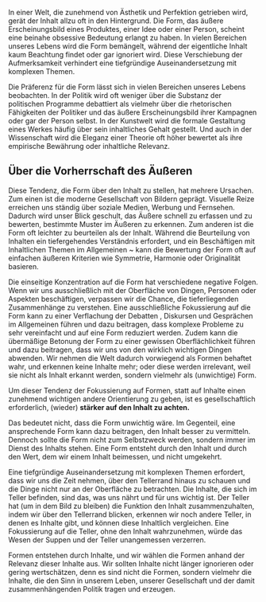 In einer Welt, die zunehmend von Ästhetik und Perfektion getrieben wird, gerät der Inhalt allzu oft in den Hintergrund. Die Form, das äußere Erscheinungsbild eines Produktes, einer Idee oder einer Person, scheint eine beinahe obsessive Bedeutung erlangt zu haben. In vielen Bereichen unseres Lebens wird die Form bemängelt, während der eigentliche Inhalt kaum Beachtung findet oder gar ignoriert wird. Diese Verschiebung der Aufmerksamkeit verhindert eine tiefgründige Auseinandersetzung mit komplexen Themen.

Die Präferenz für die Form lässt sich in vielen Bereichen unseres Lebens beobachten. In der Politik wird oft weniger über die Substanz der politischen Programme debattiert als vielmehr über die rhetorischen Fähigkeiten der Politiker und das äußere Erscheinungsbild ihrer Kampagnen oder gar der Person selbst. In der Kunstwelt wird die formale Gestaltung eines Werkes häufig über sein inhaltliches Gehalt gestellt. Und auch in der Wissenschaft wird die Eleganz einer Theorie oft höher bewertet als ihre empirische Bewährung oder inhaltliche Relevanz.

## **Über die Vorherrschaft des Äußeren**

Diese Tendenz, die Form über den Inhalt zu stellen, hat mehrere Ursachen. Zum einen ist die moderne Gesellschaft von Bildern geprägt. Visuelle Reize erreichen uns ständig über soziale Medien, Werbung und Fernsehen. Dadurch wird unser Blick geschult, das Äußere schnell zu erfassen und zu bewerten, bestimmte Muster im Äußeren zu erkennen. Zum anderen ist die Form oft leichter zu beurteilen als der Inhalt. Während die Beurteilung von Inhalten ein tiefergehendes Verständnis erfordert, und ein Beschäftigen mit Inhaltlichen Themen im Allgemeinen \~ kann die Bewertung der Form oft auf einfachen äußeren Kriterien wie Symmetrie, Harmonie oder Originalität basieren.

Die einseitige Konzentration auf die Form hat verschiedene negative Folgen. Wenn wir uns ausschließlich mit der Oberfläche von Dingen, Personen oder Aspekten beschäftigen, verpassen wir die Chance, die tieferliegenden Zusammenhänge zu verstehen. Eine ausschließliche Fokussierung auf die Form kann zu einer Verflachung der Debatten , Diskursen und Gesprächen im Allgemeinen führen und dazu beitragen, dass komplexe Probleme zu sehr vereinfacht und auf eine Form reduziert werden. Zudem kann die übermäßige Betonung der Form zu einer gewissen Oberflächlichkeit führen und dazu beitragen, dass wir uns von den wirklich wichtigen Dingen abwenden. Wir nehmen die Welt dadurch vorwiegend als Formen behaftet wahr, und erkennen keine Inhalte mehr; oder diese werden irrelevant, weil sie nicht als Inhalt erkannt werden, sondern vielmehr als (unwichtige) Form. 

Um dieser Tendenz der Fokussierung auf Formen, statt auf Inhalte einen zunehmend wichtigen andere Orientierung  zu geben, ist es gesellschaftlich erforderlich, (wieder) **stärker auf den Inhalt zu achten.** 

Das bedeutet nicht, dass die Form unwichtig wäre. Im Gegenteil, eine ansprechende Form kann dazu beitragen, den Inhalt besser zu vermitteln. Dennoch sollte die Form nicht zum Selbstzweck werden, sondern immer im Dienst des Inhalts stehen. Eine Form entsteht durch den Inhalt und durch den Wert, dem wir einem Inhalt beimessen, und nicht umgekehrt. 

Eine tiefgründige Auseinandersetzung mit komplexen Themen erfordert, dass wir uns die Zeit nehmen, über den Tellerrand hinaus zu schauen und die Dinge nicht nur an der Oberfläche zu betrachten. Die Inhalte, die sich im Teller befinden, sind das, was uns nährt und für uns wichtig ist. Der Teller hat (um in dem Bild zu bleiben) die Funktion den Inhalt zusammenzuhalten, indem wir über den Tellerrand blicken, erkennen wir noch andere Teller, in denen es Inhalte gibt, und können diese Inhaltlich vergleichen. Eine Fokussierung auf die Teller, ohne den Inhalt wahrzunehmen, würde das Wesen der Suppen und der Teller unangemessen verzerren. 

Formen entstehen durch Inhalte, und wir wählen die Formen anhand der Relevanz dieser Inhalte aus. Wir sollten Inhalte nicht länger ignorieren oder gering wertschätzen, denn es sind nicht die Formen, sondern vielmehr die Inhalte, die den Sinn in unserem Leben, unserer Gesellschaft und der damit zusammenhängenden Politik tragen und erzeugen.
